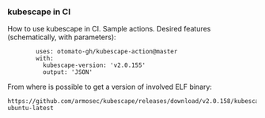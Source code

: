 ### kubescape in CI
How to use kubescape in CI. Sample actions. Desired features (schematically, with parameters):
```- name: Run Kubescape
        uses: otomato-gh/kubescape-action@master
        with:
          kubescape-version: 'v2.0.155'
          output: 'JSON'
```
From where is possible to get a version of involved ELF binary:
```
https://github.com/armosec/kubescape/releases/download/v2.0.158/kubescape-ubuntu-latest
```
